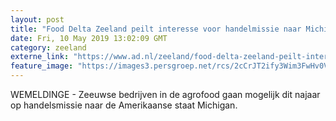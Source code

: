 ```yaml
---
layout: post
title: "Food Delta Zeeland peilt interesse voor handelmissie naar Michigan (VS)"
date: Fri, 10 May 2019 13:02:09 GMT
category: zeeland
externe_link: "https://www.ad.nl/zeeland/food-delta-zeeland-peilt-interesse-voor-handelmissie-naar-michigan-vs~a45d0921/"
feature_image: "https://images3.persgroep.net/rcs/2cCrJT2ify3Wim3FwHv0VDEloOE/diocontent/125336939/_fitwidth/400/?appId=21791a8992982cd8da851550a453bd7f&quality=0.7"
---
```


WEMELDINGE - Zeeuwse  bedrijven in de agrofood gaan mogelijk dit najaar op handelsmissie naar de Amerikaanse staat Michigan.

